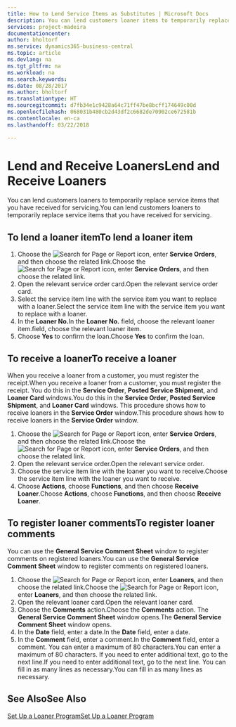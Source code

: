```yaml
---
title: How to Lend Service Items as Substitutes | Microsoft Docs
description: You can lend customers loaner items to temporarily replace service items that you have received for servicing.
services: project-madeira
documentationcenter: 
author: bholtorf
ms.service: dynamics365-business-central
ms.topic: article
ms.devlang: na
ms.tgt_pltfrm: na
ms.workload: na
ms.search.keywords: 
ms.date: 08/28/2017
ms.author: bholtorf
ms.translationtype: HT
ms.sourcegitcommit: d7fb34e1c9428a64c71ff47be8bcff174649c00d
ms.openlocfilehash: 068031b480cb2d43df2c6682de70902ce672581b
ms.contentlocale: en-ca
ms.lasthandoff: 03/22/2018

---
```

# <a name="lend-and-receive-loaners"></a><span data-ttu-id="84d27-103">Lend and Receive Loaners</span><span class="sxs-lookup"><span data-stu-id="84d27-103">Lend and Receive Loaners</span></span>
<span data-ttu-id="84d27-104">You can lend customers loaners to temporarily replace service items that you have received for servicing.</span><span class="sxs-lookup"><span data-stu-id="84d27-104">You can lend customers loaners to temporarily replace service items that you have received for servicing.</span></span>  
  
## <a name="to-lend-a-loaner-item"></a><span data-ttu-id="84d27-105">To lend a loaner item</span><span class="sxs-lookup"><span data-stu-id="84d27-105">To lend a loaner item</span></span>    
1. <span data-ttu-id="84d27-106">Choose the ![Search for Page or Report](media/ui-search/search_small.png "Search for Page or Report icon") icon, enter **Service Orders**, and then choose the related link.</span><span class="sxs-lookup"><span data-stu-id="84d27-106">Choose the ![Search for Page or Report](media/ui-search/search_small.png "Search for Page or Report icon") icon, enter **Service Orders**, and then choose the related link.</span></span>  
2. <span data-ttu-id="84d27-107">Open the relevant service order card.</span><span class="sxs-lookup"><span data-stu-id="84d27-107">Open the relevant service order card.</span></span>  
3. <span data-ttu-id="84d27-108">Select the service item line with the service item you want to replace with a loaner.</span><span class="sxs-lookup"><span data-stu-id="84d27-108">Select the service item line with the service item you want to replace with a loaner.</span></span>  
4. <span data-ttu-id="84d27-109">In the **Loaner No.**</span><span class="sxs-lookup"><span data-stu-id="84d27-109">In the **Loaner No.**</span></span> <span data-ttu-id="84d27-110">field, choose the relevant loaner item.</span><span class="sxs-lookup"><span data-stu-id="84d27-110">field, choose the relevant loaner item.</span></span>  
5. <span data-ttu-id="84d27-111">Choose **Yes** to confirm the loan.</span><span class="sxs-lookup"><span data-stu-id="84d27-111">Choose **Yes** to confirm the loan.</span></span>  

## <a name="to-receive-a-loaner"></a><span data-ttu-id="84d27-112">To receive a loaner</span><span class="sxs-lookup"><span data-stu-id="84d27-112">To receive a loaner</span></span>  
<span data-ttu-id="84d27-113">When you receive a loaner from a customer, you must register the receipt.</span><span class="sxs-lookup"><span data-stu-id="84d27-113">When you receive a loaner from a customer, you must register the receipt.</span></span> <span data-ttu-id="84d27-114">You do this in the **Service Order**, **Posted Service Shipment**, and **Loaner Card** windows.</span><span class="sxs-lookup"><span data-stu-id="84d27-114">You do this in the **Service Order**, **Posted Service Shipment**, and **Loaner Card** windows.</span></span> <span data-ttu-id="84d27-115">This procedure shows how to receive loaners in the **Service Order** window.</span><span class="sxs-lookup"><span data-stu-id="84d27-115">This procedure shows how to receive loaners in the **Service Order** window.</span></span>  
  
1. <span data-ttu-id="84d27-116">Choose the ![Search for Page or Report](media/ui-search/search_small.png "Search for Page or Report icon") icon, enter **Service Orders**, and then choose the related link.</span><span class="sxs-lookup"><span data-stu-id="84d27-116">Choose the ![Search for Page or Report](media/ui-search/search_small.png "Search for Page or Report icon") icon, enter **Service Orders**, and then choose the related link.</span></span>  
2. <span data-ttu-id="84d27-117">Open the relevant service order.</span><span class="sxs-lookup"><span data-stu-id="84d27-117">Open the relevant service order.</span></span>  
3. <span data-ttu-id="84d27-118">Choose the service item line with the loaner you want to receive.</span><span class="sxs-lookup"><span data-stu-id="84d27-118">Choose the service item line with the loaner you want to receive.</span></span>  
4. <span data-ttu-id="84d27-119">Choose **Actions**, choose **Functions**, and then choose **Receive Loaner**.</span><span class="sxs-lookup"><span data-stu-id="84d27-119">Choose **Actions**, choose **Functions**, and then choose **Receive Loaner**.</span></span>  

## <a name="to-register-loaner-comments"></a><span data-ttu-id="84d27-120">To register loaner comments</span><span class="sxs-lookup"><span data-stu-id="84d27-120">To register loaner comments</span></span>  
<span data-ttu-id="84d27-121">You can use the **General Service Comment Sheet** window to register comments on registered loaners.</span><span class="sxs-lookup"><span data-stu-id="84d27-121">You can use the **General Service Comment Sheet** window to register comments on registered loaners.</span></span>  
  
1. <span data-ttu-id="84d27-122">Choose the ![Search for Page or Report](media/ui-search/search_small.png "Search for Page or Report icon") icon, enter **Loaners**, and then choose the related link.</span><span class="sxs-lookup"><span data-stu-id="84d27-122">Choose the ![Search for Page or Report](media/ui-search/search_small.png "Search for Page or Report icon") icon, enter **Loaners**, and then choose the related link.</span></span>  
2. <span data-ttu-id="84d27-123">Open the relevant loaner card.</span><span class="sxs-lookup"><span data-stu-id="84d27-123">Open the relevant loaner card.</span></span>  
3. <span data-ttu-id="84d27-124">Choose the **Comments** action.</span><span class="sxs-lookup"><span data-stu-id="84d27-124">Choose the **Comments** action.</span></span> <span data-ttu-id="84d27-125">The **General Service Comment Sheet** window opens.</span><span class="sxs-lookup"><span data-stu-id="84d27-125">The **General Service Comment Sheet** window opens.</span></span>  
4. <span data-ttu-id="84d27-126">In the **Date** field, enter a date.</span><span class="sxs-lookup"><span data-stu-id="84d27-126">In the **Date** field, enter a date.</span></span>  
5. <span data-ttu-id="84d27-127">In the **Comment** field, enter a comment.</span><span class="sxs-lookup"><span data-stu-id="84d27-127">In the **Comment** field, enter a comment.</span></span> <span data-ttu-id="84d27-128">You can enter a maximum of 80 characters.</span><span class="sxs-lookup"><span data-stu-id="84d27-128">You can enter a maximum of 80 characters.</span></span> <span data-ttu-id="84d27-129">If you need to enter additional text, go to the next line.</span><span class="sxs-lookup"><span data-stu-id="84d27-129">If you need to enter additional text, go to the next line.</span></span> <span data-ttu-id="84d27-130">You can fill in as many lines as necessary.</span><span class="sxs-lookup"><span data-stu-id="84d27-130">You can fill in as many lines as necessary.</span></span>  
  
## <a name="see-also"></a><span data-ttu-id="84d27-131">See Also</span><span class="sxs-lookup"><span data-stu-id="84d27-131">See Also</span></span>  
[<span data-ttu-id="84d27-132">Set Up a Loaner Program</span><span class="sxs-lookup"><span data-stu-id="84d27-132">Set Up a Loaner Program</span></span>](service-how-setup-loaner-program.md)   

